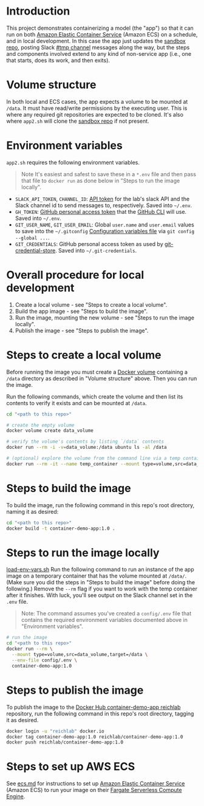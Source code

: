 # Introduction

This project demonstrates containerizing a model (the "app") so that it can run on both [Amazon Elastic Container Service](https://aws.amazon.com/ecs/) (Amazon ECS) on a schedule, and in local development. In this case the app just updates the [sandbox repo](https://github.com/reichlabmachine/sandbox), posting Slack [#tmp channel](https://app.slack.com/client/T089JRGMA/C02UELXDPQQ) messages along the way, but the steps and components involved extend to any kind of non-service app (i.e., one that starts, does its work, and then exits).

# Volume structure

In both local and ECS cases, the app expects a volume to be mounted at `/data`. It must have read/write permissions by the executing user. This is where any required git repositories are expected to be cloned. It's also where `app2.sh` will clone the [sandbox repo](https://github.com/reichlabmachine/sandbox) if not present.

# Environment variables

`app2.sh` requires the following environment variables.

> Note It's easiest and safest to save these in a `*.env` file and then pass that file to `docker run` as done below in "Steps to run the image locally".

- `SLACK_API_TOKEN`, `CHANNEL_ID`: [API token](https://api.slack.com/authentication/token-types#bot) for the lab's slack API and the Slack channel id to send messages to, respectively. Saved into `~/.env`.
- `GH_TOKEN`: [GitHub personal access token](https://docs.github.com/en/authentication/keeping-your-account-and-data-secure/managing-your-personal-access-tokens) that the [GitHub CLI](https://cli.github.com/) will use. Saved into `~/.env`.
- `GIT_USER_NAME`, `GIT_USER_EMAIL`: Global `user.name` and `user.email` values to save into the `~/.gitconfig` [Configuration variables file](https://git-scm.com/docs/git-config#_configuration_file) via `git config --global ...`.
- `GIT_CREDENTIALS`: GitHub personal access token as used by [git-credential-store](https://git-scm.com/docs/git-credential-store). Saved into `~/.git-credentials`.

# Overall procedure for local development

1. Create a local volume - see "Steps to create a local volume".
1. Build the app image - see "Steps to build the image".
1. Run the image, mounting the new volume - see "Steps to run the image locally".
1. Publish the image - see "Steps to publish the image".

# Steps to create a local volume

Before running the image you must create a [Docker volume](https://docs.docker.com/storage/volumes/) containing a `/data` directory as described in "Volume structure" above. Then you can run the image.

Run the following commands, which create the volume and then list its contents to verify it exists and can be mounted at `/data`.

```bash
cd "<path to this repo>"

# create the empty volume
docker volume create data_volume

# verify the volume's contents by listing `/data` contents
docker run --rm -i -v=data_volume:/data ubuntu ls -al /data

# (optional) explore the volume from the command line via a temp container
docker run --rm -it --name temp_container --mount type=volume,src=data_volume,target=/data ubuntu /bin/bash
```

# Steps to build the image

To build the image, run the following command in this repo's root directory, naming it as desired:

```bash
cd "<path to this repo>"
docker build -t container-demo-app:1.0 .
```

# Steps to run the image locally
[load-env-vars.sh](app%2Fload-env-vars.sh)
Run the following command to run an instance of the app image on a temporary container that has the volume mounted at `/data/`. (Make sure you did the steps in "Steps to build the image" before doing the following.) Remove the `--rm` flag if you want to work with the temp container after it finishes. With luck, you'll see output on the Slack channel set in the `.env` file.

> Note: The command assumes you've created a `config/.env` file that contains the required environment variables documented above in "Environment variables".

```bash
# run the image
cd "<path to this repo>"
docker run --rm \
  --mount type=volume,src=data_volume,target=/data \
  --env-file config/.env \
  container-demo-app:1.0
```

# Steps to publish the image

To publish the image to the [Docker Hub container-demo-app reichlab](https://hub.docker.com/repository/docker/reichlab/container-demo-app/) repository, run the following command in this repo's root directory, tagging it as desired.

```bash
docker login -u "reichlab" docker.io
docker tag container-demo-app:1.0 reichlab/container-demo-app:1.0
docker push reichlab/container-demo-app:1.0
```

# Steps to set up AWS ECS

See [ecs.md](ecs.md) for instructions to set up [Amazon Elastic Container Service](https://aws.amazon.com/ecs/) (Amazon ECS) to run your image on their [Fargate Serverless Compute Engine](https://aws.amazon.com/fargate/).
